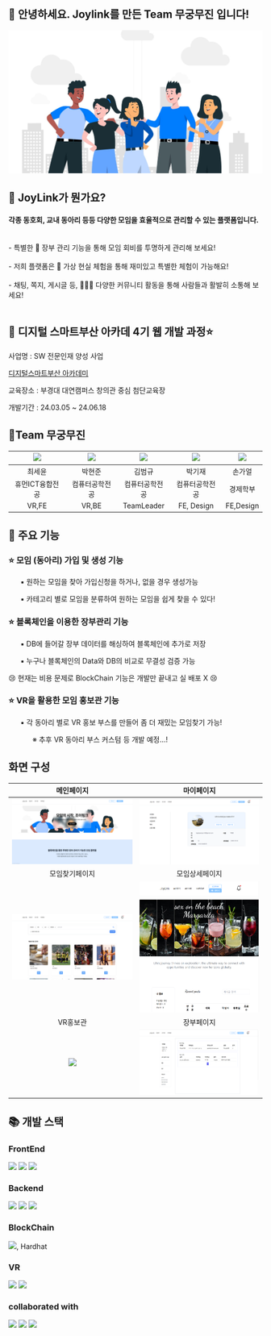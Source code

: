 ## 🙌 안녕하세요. Joylink를 만든 Team 무궁무진 입니다!
![mainpage](client/public/assets/mainpage.jpg)

## 🔎 JoyLink가 뭔가요?
#### 각종 동호회, 교내 동아리 등등 다양한 모임을 효율적으로 관리할 수 있는 플랫폼입니다.
<br>
- 특별한 📜 장부 관리 기능을 통해 모임 회비를 투명하게 관리해 보세요! <br>
<br>
- 저희 플랫폼은 🥽 가상 현실 체험을 통해 재미있고 특별한 체험이 가능해요! <br>
<br>
- 채팅, 쪽지, 게시글 등, 👨‍👩‍👦 다양한 커뮤니티 활동을 통해 사람들과 활발히 소통해 보세요! <br>
<br>

## 📖 디지털 스마트부산 아카데 4기 웹 개발 과정⭐
사업명 : SW 전문인재 양성 사업

[디지털스마트부산 아카데미](https://icms.pknu.ac.kr/dsbacademy/)   

교육장소 : 부경대 대연캠퍼스 창의관 중심 첨단교육장

개발기간 : 24.03.05 ~ 24.06.18

## 🥇Team 무궁무진
|<img src="https://github.com/seyun00.png" width="80">|<img src="https://github.com/haenjuna.png" width="80">|<img src="https://github.com/Storyos.png" width="80">|<img src="https://github.com/forgetme-not.png" width="80">|<img src="https://github.com/Gaeol.png" width="80">|
| :---: | :---: | :---: | :---: | :---: |
|최세윤|박현준|김범규|박기재|손가얼|
|휴먼ICT융합전공|컴퓨터공학전공|컴퓨터공학전공|컴퓨터공학전공|경제학부|
|VR,FE|VR,BE| TeamLeader | FE, Design | FE,Design |

## 📌 주요 기능

### ⭐ 모임 (동아리) 가입 및 생성 기능
<ul>▪️ 원하는 모임을 찾아 가입신청을 하거나, 없을 경우 생성가능 </ul>
<ul>▪️ 카테고리 별로 모임을 분류하여 원하는 모임을 쉽게 찾을 수 있다!  </ul>

### ⭐ 블록체인을 이용한 장부관리 기능 
<ul> ▪️ DB에 들어갈 장부 데이터를 해싱하여 블록체인에 추가로 저장</ul>
<ul> ▪️ 누구나 블록체인의 Data와 DB의 비교로 무결성 검증 가능 </ul>
😢 현재는 비용 문제로 BlockChain 기능은 개발만 끝내고 실 배포 X 😢

### ⭐ VR을 활용한 모임 홍보관 기능
<ul> ▪️ 각 동아리 별로 VR 홍보 부스를 만들어 좀 더 재밌는 모임찾기 가능! 
<ul> ※ 추후 VR 동아리 부스 커스텀 등 개발 예정...! </ul>
</ul>

## 화면 구성
|메인페이지|마이페이지|
| :---: | :---: |
|<img src="READMEimg/mainpage.png" width="400">|<img src="READMEimg/mypage.png" width="400">|
|모임찾기페이지|모임상세페이지|
|<img src="READMEimg/findclub.png" width="400">|<img src="READMEimg/clubpage.png" width="400">|
|VR홍보관|장부페이지|
|<img src="READMEimg/VRpage.png" width="400">|<img src="READMEimg/accountpage.png" width="400">|

## 📚 개발 스택

### FrontEnd
<p><img src="https://img.shields.io/badge/react-61DAFB?style=flat-square&logo=react&logoColor=black"/>
<img src="https://img.shields.io/badge/tailwindcss-06B6D4?style=flat-square&logo=tailwindcss&logoColor=white"/>
<img src="https://img.shields.io/badge/Supabase-3FCF8E?style=flat-square&logo=Supabase&logoColor=white"/>
  
### Backend
<p><img src="https://img.shields.io/badge/Supabase-3FCF8E?style=flat-square&logo=Supabase&logoColor=white"/>
<img src="https://img.shields.io/badge/node.js-5FA04E?style=flat-square&logo=node.js&logoColor=white"/>
<img src="https://img.shields.io/badge/Express-000000?style=flat-square&logo=Express&logoColor=white"/>

### BlockChain
<p><img src="https://img.shields.io/badge/web3.js-F16822?style=flat-square&logo=web3.js&logoColor=white"/>, Hardhat

### VR
<p><img src="https://img.shields.io/badge/blender-E87D0D?style=flat-square&logo=blender&logoColor=white"/>
<img src="https://img.shields.io/badge/aframe-EF2D5E?style=flat-square&logo=aframe&logoColor=white"/>

### collaborated with
<p><img src="https://img.shields.io/badge/figma-F24E1E?style=flat-square&logo=figma&logoColor=white"/>
<img src="https://img.shields.io/badge/github-181717?style=flat-square&logo=github&logoColor=white"/>
<img src="https://img.shields.io/badge/trello-0052CC?style=flat-square&logo=trello&logoColor=white"/>

